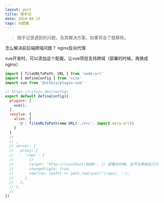 ```yaml
---
layout: post
title: 随手记
date: 2024-08-23
tags: 问题集  
---
```

> 随手记录遇到的问题，及其解决方案，如果背会了就移除。

怎么解决前后端跨域问题？
nginx反向代理

vue开发时，可以添加这个配置，让vue项目支持跨域（部署的时候，再换成nginx）
```js
import { fileURLToPath, URL } from 'node:url'
import { defineConfig } from 'vite'
import vue from '@vitejs/plugin-vue'

// https://vitejs.dev/config/
export default defineConfig({
  plugins: [
    vue(),
  ],
  resolve: {
    alias: {
      '@': fileURLToPath(new URL('./src', import.meta.url))
    }
  }
  //
  // ,
  // server: {
  //   proxy: {
  //     '/api': {
  //       //
  //       target: 'http://localhost:8080', // 部署的时候，这节注释掉这几行代码
  //       changeOrigin: true,
  //       rewrite: (path) => path.replace(/^\/api/, ''),
  //     },
  //   },
  // },
  //
})

```